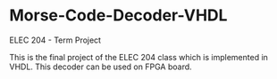 # Morse-Code-Decoder-VHDL
ELEC 204 - Term Project

This is the final project of the ELEC 204 class which is implemented in VHDL. This decoder can be used on FPGA board. 
